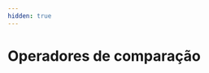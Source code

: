 ```yaml
---
hidden: true
---
```


# Operadores de comparação

## &#x20;<a href="#operadores-de-comparacao" id="operadores-de-comparacao"></a>
